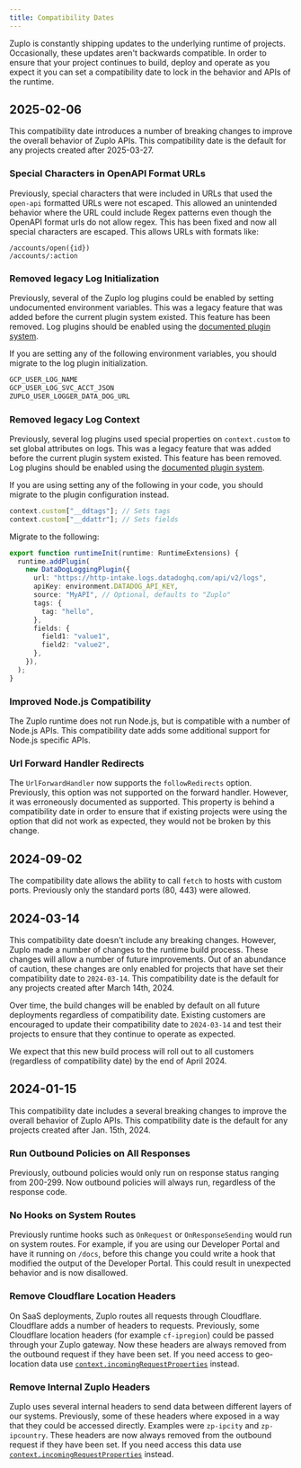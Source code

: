 ```yaml
---
title: Compatibility Dates
---
```


Zuplo is constantly shipping updates to the underlying runtime of projects.
Occasionally, these updates aren't backwards compatible. In order to ensure that
your project continues to build, deploy and operate as you expect it you can set
a compatibility date to lock in the behavior and APIs of the runtime.

## 2025-02-06

This compatibility date introduces a number of breaking changes to improve the
overall behavior of Zuplo APIs. This compatibility date is the default for any
projects created after 2025-03-27.

### Special Characters in OpenAPI Format URLs

Previously, special characters that were included in URLs that used the
`open-api` formatted URLs were not escaped. This allowed an unintended behavior
where the URL could include Regex patterns even though the OpenAPI format urls
do not allow regex. This has been fixed and now all special characters are
escaped. This allows URLs with formats like:

```
/accounts/open({id})
/accounts/:action
```

### Removed legacy Log Initialization

Previously, several of the Zuplo log plugins could be enabled by setting
undocumented environment variables. This was a legacy feature that was added
before the current plugin system existed. This feature has been removed. Log
plugins should be enabled using the
[documented plugin system](../articles/logging.md).

If you are setting any of the following environment variables, you should
migrate to the log plugin initialization.

```txt
GCP_USER_LOG_NAME
GCP_USER_LOG_SVC_ACCT_JSON
ZUPLO_USER_LOGGER_DATA_DOG_URL
```

### Removed legacy Log Context

Previously, several log plugins used special properties on `context.custom` to
set global attributes on logs. This was a legacy feature that was added before
the current plugin system existed. This feature has been removed. Log plugins
should be enabled using the [documented plugin system](../articles/logging.md).

If you are using setting any of the following in your code, you should migrate
to the plugin configuration instead.

```ts
context.custom["__ddtags"]; // Sets tags
context.custom["__ddattr"]; // Sets fields
```

Migrate to the following:

```ts
export function runtimeInit(runtime: RuntimeExtensions) {
  runtime.addPlugin(
    new DataDogLoggingPlugin({
      url: "https://http-intake.logs.datadoghq.com/api/v2/logs",
      apiKey: environment.DATADOG_API_KEY,
      source: "MyAPI", // Optional, defaults to "Zuplo"
      tags: {
        tag: "hello",
      },
      fields: {
        field1: "value1",
        field2: "value2",
      },
    }),
  );
}
```

### Improved Node.js Compatibility

The Zuplo runtime does not run Node.js, but is compatible with a number of
Node.js APIs. This compatibility date adds some additional support for Node.js
specific APIs.

### Url Forward Handler Redirects

The `UrlForwardHandler` now supports the `followRedirects` option. Previously,
this option was not supported on the forward handler. However, it was
erroneously documented as supported. This property is behind a compatibility
date in order to ensure that if existing projects were using the option that did
not work as expected, they would not be broken by this change.

## 2024-09-02

The compatibility date allows the ability to call `fetch` to hosts with custom
ports. Previously only the standard ports (80, 443) were allowed.

## 2024-03-14

This compatibility date doesn't include any breaking changes. However, Zuplo
made a number of changes to the runtime build process. These changes will allow
a number of future improvements. Out of an abundance of caution, these changes
are only enabled for projects that have set their compatibility date to
`2024-03-14`. This compatibility date is the default for any projects created
after March 14th, 2024.

Over time, the build changes will be enabled by default on all future
deployments regardless of compatibility date. Existing customers are encouraged
to update their compatibility date to `2024-03-14` and test their projects to
ensure that they continue to operate as expected.

We expect that this new build process will roll out to all customers (regardless
of compatibility date) by the end of April 2024.

## 2024-01-15

This compatibility date includes a several breaking changes to improve the
overall behavior of Zuplo APIs. This compatibility date is the default for any
projects created after Jan. 15th, 2024.

### Run Outbound Policies on All Responses

Previously, outbound policies would only run on response status ranging from
200-299. Now outbound policies will always run, regardless of the response code.

### No Hooks on System Routes

Previously runtime hooks such as `OnRequest` or `OnResponseSending` would run on
system routes. For example, if you are using our Developer Portal and have it
running on `/docs`, before this change you could write a hook that modified the
output of the Developer Portal. This could result in unexpected behavior and is
now disallowed.

### Remove Cloudflare Location Headers

On SaaS deployments, Zuplo routes all requests through Cloudflare. Cloudflare
adds a number of headers to requests. Previously, some Cloudflare location
headers (for example `cf-ipregion`) could be passed through your Zuplo gateway.
Now these headers are always removed from the outbound request if they have been
set. If you need access to geo-location data use
[`context.incomingRequestProperties`](./zuplo-context.md) instead.

### Remove Internal Zuplo Headers

Zuplo uses several internal headers to send data between different layers of our
systems. Previously, some of these headers where exposed in a way that they
could be accessed directly. Examples were `zp-ipcity` and `zp-ipcountry`. These
headers are now always removed from the outbound request if they have been set.
If you need access this data use
[`context.incomingRequestProperties`](./zuplo-context.md) instead.
